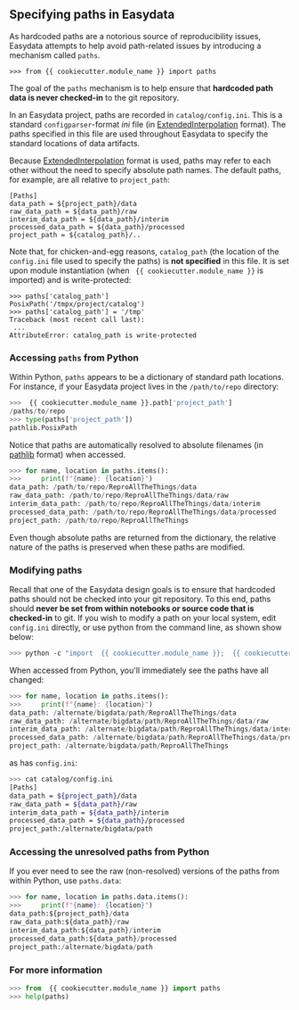 ## Specifying paths in Easydata

As hardcoded paths are a notorious source of reproducibility issues, Easydata attempts to help avoid path-related issues by introducing a mechanism called `paths`.

```
>>> from {{ cookiecutter.module_name }} import paths
```

The goal of the `paths` mechanism is to help ensure that **hardcoded path data is never checked-in** to the git repository.

In an Easydata project, paths are recorded in `catalog/config.ini`.  This is a standard `configparser`-format _ini_ file (in [ExtendedInterpolation] format).  The paths specified in this file are used throughout Easydata to specify the standard locations of data artifacts.

[ExtendedInterpolation]: https://docs.python.org/3/library/configparser.html#configparser.ExtendedInterpolation

Because [ExtendedInterpolation] format is used, paths may refer to each other without the need to specify absolute path names.  The default paths, for example, are all relative to `project_path`:

```
[Paths]
data_path = ${project_path}/data
raw_data_path = ${data_path}/raw
interim_data_path = ${data_path}/interim
processed_data_path = ${data_path}/processed
project_path = ${catalog_path}/..
```

Note that, for chicken-and-egg reasons, `catalog_path` (the location of the `config.ini` file used to specify the paths) is **not specified** in this file. It is set upon module instantiation (when ` {{ cookiecutter.module_name }}` is imported) and is write-protected:

```
>>> paths['catalog_path']
PosixPath('/tmpx/project/catalog')
>>> paths['catalog_path'] = '/tmp'
Traceback (most recent call last):
 ...
AttributeError: catalog_path is write-protected
```

### Accessing `paths` from Python

Within Python, `paths` appears to be a dictionary of standard path locations.  For instance, if your Easydata project lives in the `/path/to/repo` directory:

```python
>>>  {{ cookiecutter.module_name }}.path['project_path']
/paths/to/repo
>>> type(paths['project_path'])
pathlib.PosixPath
```

Notice that paths are automatically resolved to absolute filenames (in [pathlib] format) when accessed.

```python
>>> for name, location in paths.items():
>>>     print(f"{name}: {location}")
data_path: /path/to/repo/ReproAllTheThings/data
raw_data_path: /path/to/repo/ReproAllTheThings/data/raw
interim_data_path: /path/to/repo/ReproAllTheThings/data/interim
processed_data_path: /path/to/repo/ReproAllTheThings/data/processed
project_path: /path/to/repo/ReproAllTheThings
```
[pathlib]: https://docs.python.org/3/library/pathlib.html

Even though absolute paths are returned from the dictionary, the relative nature of the paths is preserved when these paths are modified.


### Modifying paths

Recall that one of the Easydata design goals is to ensure that hardcoded paths should not be checked into your git repository. To this end, paths should **never be set from within notebooks or source code that is checked-in** to git. If you wish to modify a path on your local system, edit `config.ini` directly, or use python from the command line, as shown show below:

```bash
>>> python -c "import  {{ cookiecutter.module_name }};  {{ cookiecutter.module_name }}.paths['project_path'] = /alternate/bigdata/path"
```

When accessed from Python, you'll immediately see the paths have all changed:

```python
>>> for name, location in paths.items():
>>>     print(f"{name}: {location}")
data_path: /alternate/bigdata/path/ReproAllTheThings/data
raw_data_path: /alternate/bigdata/path/ReproAllTheThings/data/raw
interim_data_path: /alternate/bigdata/path/ReproAllTheThings/data/interim
processed_data_path: /alternate/bigdata/path/ReproAllTheThings/data/processed
project_path: /alternate/bigdata/path/ReproAllTheThings
```
as has `config.ini`:

```bash
>>> cat catalog/config.ini
[Paths]
data_path = ${project_path}/data
raw_data_path = ${data_path}/raw
interim_data_path = ${data_path}/interim
processed_data_path = ${data_path}/processed
project_path:/alternate/bigdata/path
```

### Accessing the unresolved paths from Python

If you ever need to see the raw (non-resolved) versions of the paths from within Python, use `paths.data`:

```python
>>> for name, location in paths.data.items():
>>>     print(f"{name}: {location}")
data_path:${project_path}/data
raw_data_path:${data_path}/raw
interim_data_path:${data_path}/interim
processed_data_path:${data_path}/processed
project_path:/alternate/bigdata/path
```

### For more information
```python
>>> from  {{ cookiecutter.module_name }} import paths
>>> help(paths)
```
